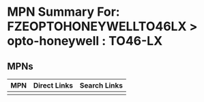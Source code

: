 



# MPN Summary For: FZEOPTOHONEYWELLTO46LX > opto-honeywell : TO46-LX

## MPNs
  

|MPN|Direct Links|Search Links|
| :--- | :--- | :--- |
||||

